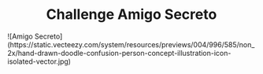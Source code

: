 <h1 align="center"> Challenge Amigo Secreto </h1>
![Amigo Secreto](https://static.vecteezy.com/system/resources/previews/004/996/585/non_2x/hand-drawn-doodle-confusion-person-concept-illustration-icon-isolated-vector.jpg)

